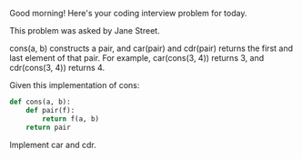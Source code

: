 Good morning! Here's your coding interview problem for today.

This problem was asked by Jane Street.

cons(a, b) constructs a pair, and car(pair) and cdr(pair) returns the first and
last element of that pair. For example, car(cons(3, 4)) returns 3, and 
cdr(cons(3, 4)) returns 4.

Given this implementation of cons:
```Python
def cons(a, b):
    def pair(f):
        return f(a, b)
    return pair
```

Implement car and cdr.


